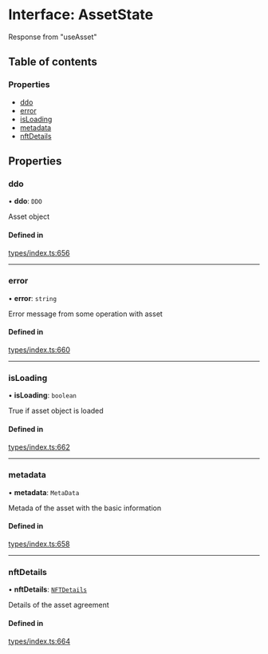 # Interface: AssetState

Response from "useAsset"

## Table of contents

### Properties

- [ddo](AssetState.md#ddo)
- [error](AssetState.md#error)
- [isLoading](AssetState.md#isloading)
- [metadata](AssetState.md#metadata)
- [nftDetails](AssetState.md#nftdetails)

## Properties

### ddo

• **ddo**: `DDO`

Asset object

#### Defined in

[types/index.ts:656](https://github.com/nevermined-io/react-components/blob/9cf205d/catalog/src/types/index.ts#L656)

___

### error

• **error**: `string`

Error message from some operation with asset

#### Defined in

[types/index.ts:660](https://github.com/nevermined-io/react-components/blob/9cf205d/catalog/src/types/index.ts#L660)

___

### isLoading

• **isLoading**: `boolean`

True if asset object is loaded

#### Defined in

[types/index.ts:662](https://github.com/nevermined-io/react-components/blob/9cf205d/catalog/src/types/index.ts#L662)

___

### metadata

• **metadata**: `MetaData`

Metada of the asset with the basic information

#### Defined in

[types/index.ts:658](https://github.com/nevermined-io/react-components/blob/9cf205d/catalog/src/types/index.ts#L658)

___

### nftDetails

• **nftDetails**: [`NFTDetails`](NFTDetails.md)

Details of the asset agreement

#### Defined in

[types/index.ts:664](https://github.com/nevermined-io/react-components/blob/9cf205d/catalog/src/types/index.ts#L664)
